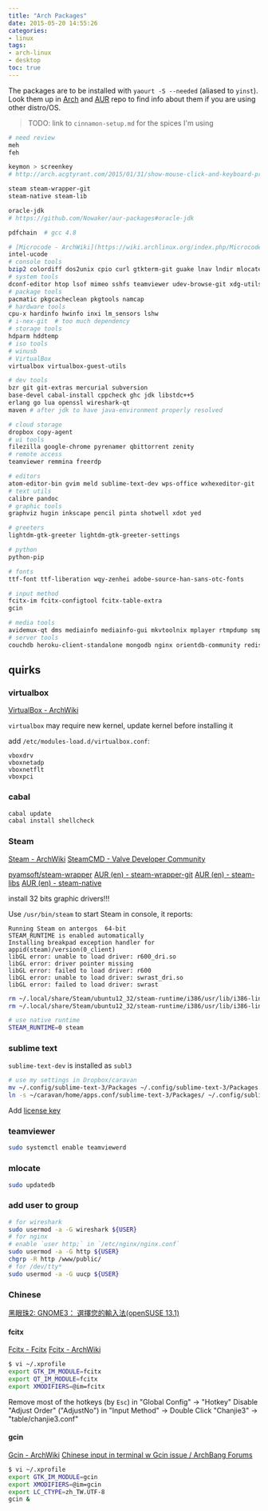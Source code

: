 ```yaml
---
title: "Arch Packages"
date: 2015-05-20 14:55:26
categories:
- linux
tags:
- arch-linux
- desktop
toc: true
---
```


The packages are to be installed with `yaourt -S --needed` (aliased to `yinst`).
Look them up in [Arch](https://www.archlinux.org/packages/) and [AUR](https://aur.archlinux.org/packages/) repo to find info about them if you are using other distro/OS.

> TODO: link to `cinnamon-setup.md` for the spices I'm using

``` sh
# need review
meh
feh

keymon > screenkey
# http://arch.acgtyrant.com/2015/01/31/show-mouse-click-and-keyboard-press/

steam steam-wrapper-git
steam-native steam-lib

oracle-jdk
# https://github.com/Nowaker/aur-packages#oracle-jdk

pdfchain  # gcc 4.8
```

```sh
# [Microcode - ArchWiki](https://wiki.archlinux.org/index.php/Microcode)
intel-ucode
# console tools
bzip2 colordiff dos2unix cpio curl gtkterm-git guake lnav lndir mlocate roxterm tmux tree unrar unzip zip zsh
# system tools
dconf-editor htop lsof mimeo sshfs teamviewer udev-browse-git xdg-utils xsel
# package tools
pacmatic pkgcacheclean pkgtools namcap
# hardware tools
cpu-x hardinfo hwinfo inxi lm_sensors lshw
# i-nex-git  # too much dependency
# storage tools
hdparm hddtemp
# iso tools
# winusb
# VirtualBox
virtualbox virtualbox-guest-utils

# dev tools
bzr git git-extras mercurial subversion
base-devel cabal-install cppcheck ghc jdk libstdc++5 
erlang go lua openssl wireshark-qt
maven # after jdk to have java-environment properly resolved

# cloud storage
dropbox copy-agent
# ui tools
filezilla google-chrome pyrenamer qbittorrent zenity
# remote access
teamviewer remmina freerdp

# editors
atom-editor-bin gvim meld sublime-text-dev wps-office wxhexeditor-git
# text utils
calibre pandoc
# graphic tools
graphviz hugin inkscape pencil pinta shotwell xdot yed

# greeters
lightdm-gtk-greeter lightdm-gtk-greeter-settings

# python
python-pip

# fonts
ttf-font ttf-liberation wqy-zenhei adobe-source-han-sans-otc-fonts

# input method
fcitx-im fcitx-configtool fcitx-table-extra 
gcin

# media tools
avidemux-qt dms mediainfo mediainfo-gui mkvtoolnix mplayer rtmpdump smplayer subtitleeditor
# server tools
couchdb heroku-client-standalone mongodb nginx orientdb-community redis robomongo samba
```

## quirks

### virtualbox

[VirtualBox - ArchWiki](https://wiki.archlinux.org/index.php/VirtualBox)

`virtualbox` may require new kernel, update kernel before installing it

add `/etc/modules-load.d/virtualbox.conf`:

```
vboxdrv
vboxnetadp
vboxnetflt
vboxpci
```

### cabal

```sh
cabal update
cabal install shellcheck
```

### Steam

[Steam - ArchWiki](https://wiki.archlinux.org/index.php/Steam)
[SteamCMD - Valve Developer Community](https://developer.valvesoftware.com/wiki/SteamCMD)

[pyamsoft/steam-wrapper](https://github.com/pyamsoft/steam-wrapper)
[AUR (en) - steam-wrapper-git](https://aur.archlinux.org/packages/steam-wrapper-git/)
[AUR (en) - steam-libs](https://aur.archlinux.org/packages/steam-libs/)
[AUR (en) - steam-native](https://aur.archlinux.org/packages/steam-native/)

install 32 bits graphic drivers!!!

Use `/usr/bin/steam` to start Steam in console, it reports:

```
Running Steam on antergos  64-bit
STEAM_RUNTIME is enabled automatically
Installing breakpad exception handler for appid(steam)/version(0_client)
libGL error: unable to load driver: r600_dri.so
libGL error: driver pointer missing
libGL error: failed to load driver: r600
libGL error: unable to load driver: swrast_dri.so
libGL error: failed to load driver: swrast
```

```sh
rm ~/.local/share/Steam/ubuntu12_32/steam-runtime/i386/usr/lib/i386-linux-gnu/libstdc++.so.6
rm ~/.local/share/Steam/ubuntu12_32/steam-runtime/i386/usr/lib/i386-linux-gnu/libgcc_s.so.1
```

```sh
# use native runtime
STEAM_RUNTIME=0 steam
```

### sublime text

`sublime-text-dev` is installed as `subl3`

```sh
# use my settings in Dropbox/caravan
mv ~/.config/sublime-text-3/Packages ~/.config/sublime-text-3/Packages.bak
ln -s ~/caravan/home/apps.conf/sublime-text-3/Packages/ ~/.config/sublime-text-3/Packages
```

Add [license key](https://mail.google.com/mail/ca/u/0/#apps/sublime+key/14490727c2159976)

### teamviewer

```sh
sudo systemctl enable teamviewerd
```

### mlocate 

```sh
sudo updatedb
```

### add user to group

```sh
# for wireshark
sudo usermod -a -G wireshark ${USER}
# for nginx
# enable `user http;` in `/etc/nginx/nginx.conf`
sudo usermod -a -G http ${USER}
chgrp -R http /www/public/
# for /dev/tty*
sudo usermod -a -G uucp ${USER}
```

### Chinese

[黑眼珠2: GNOME3： 選擇您的輸入法(openSUSE 13.1)](http://swyear.blogspot.hk/2013/12/gnome3-opensuse-131.html)

#### fcitx

[Fcitx - Fcitx](https://fcitx-im.org/wiki/Fcitx)
[Fcitx - ArchWiki](https://wiki.archlinux.org/index.php/Fcitx)

```sh
$ vi ~/.xprofile
export GTK_IM_MODULE=fcitx
export QT_IM_MODULE=fcitx
export XMODIFIERS=@im=fcitx
```

Remove most of the hotkeys (by `Esc`) in "Global Config" -> "Hotkey"
Disable "Adjust Order" ("AdjustNo") in "Input Method" -> Double Click "Chanjie3" -> "table/chanjie3.conf"

#### gcin

[Gcin - ArchWiki](https://wiki.archlinux.org/index.php/Gcin)
[Chinese input in terminal w Gcin issue / ArchBang Forums](http://bbs.archbang.org/viewtopic.php?id=457)

```sh
$ vi ~/.xprofile
export GTK_IM_MODULE=gcin
export XMODIFIERS=@im=gcin
export LC_CTYPE=zh_TW.UTF-8
gcin &
```

